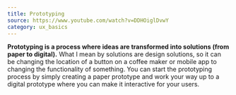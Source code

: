 ```yaml
---
title: Prototyping
source: https://www.youtube.com/watch?v=DDHOiglDvwY
category: ux_basics
---
```

**Prototyping is a process where ideas are transformed into solutions (from paper to digital).** What I mean by solutions are design solutions, so it can be changing the location of a button on a coffee maker or mobile app to changing the functionality of something. You can start the prototyping process by simply creating a paper prototype and work your way up to a digital prototype where you can make it interactive for your users.
